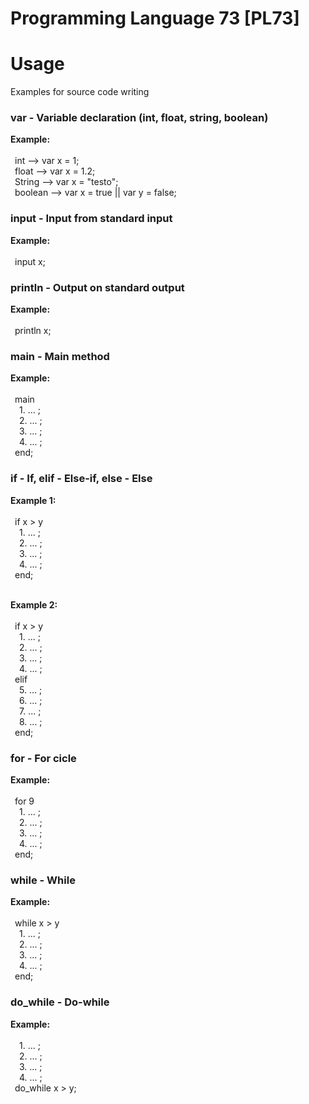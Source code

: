 Programming Language 73 [PL73]
==============================

Usage
=====
Examples for source code writing

### var - Variable declaration (int, float, string, boolean)
  
<b> Example: </b> <br /> <br />
	&ensp;int     --> var x = 1; <br />
	&ensp;float   --> var x = 1.2; <br />
	&ensp;String  --> var x = "testo"; <br />
	&ensp;boolean --> var x = true || var y = false; 
   
### input - Input from standard input
  
<b> Example: </b> <br /> <br />
	&ensp;input x; 
  
### println - Output on standard output
  
<b> Example: </b> <br /> <br />
	&ensp;println x; 
  
### main - Main method
  
<b> Example: </b> <br /> <br />
	&ensp;main <br />
    	&ensp;&ensp;1. ... ; <br />
    	&ensp;&ensp;2. ... ; <br />
    	&ensp;&ensp;3. ... ;             
    	&ensp;&ensp;4. ... ; <br />
	&ensp;end; 
  
### if - If, elif - Else-if, else - Else
 
<b> Example 1: </b> <br /> <br />
	&ensp;if x > y <br />
    	&ensp;&ensp;1. ... ; <br />
       	&ensp;&ensp;2. ... ; <br />
       	&ensp;&ensp;3. ... ;            
       	&ensp;&ensp;4. ... ; <br />
   	&ensp;end; <br /> <br />
 
<b> Example 2: </b> <br /> <br />
   	&ensp;if x > y <br />
   		&ensp;&ensp;1. ... ; <br />
       	&ensp;&ensp;2. ... ; <br />
       	&ensp;&ensp;3. ... ;            
       	&ensp;&ensp;4. ... ; <br />
   	&ensp;elif <br />
       	&ensp;&ensp;5. ... ; <br />
       	&ensp;&ensp;6. ... ; <br />
       	&ensp;&ensp;7. ... ;            
       	&ensp;&ensp;8. ... ; <br />
   	&ensp;end;
 
### for - For cicle
  
<b> Example: </b> <br /> <br />
   	&ensp;for 9 <br />
       	&ensp;&ensp;1. ... ; <br />
       	&ensp;&ensp;2. ... ; <br />
       	&ensp;&ensp;3. ... ;           
       	&ensp;&ensp;4. ... ; <br />
   	&ensp;end; 
  
### while - While   
  
<b> Example: </b> <br /> <br />
	&ensp;while x > y <br />
    	&ensp;&ensp;1. ... ; <br />
       	&ensp;&ensp;2. ... ; <br />
       	&ensp;&ensp;3. ... ;            
       	&ensp;&ensp;4. ... ; <br />
   	&ensp;end; 
  
### do_while - Do-while
  
<b> Example: </b> <br /> <br />
		&ensp;&ensp;1. ... ; <br />
    	&ensp;&ensp;2. ... ; <br />
       	&ensp;&ensp;3. ... ;            
       	&ensp;&ensp;4. ... ; <br />
   	&ensp;do_while x > y; 
       	